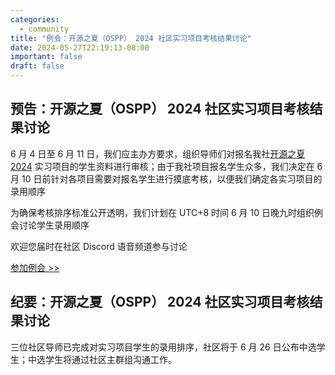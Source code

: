 ```yaml
---
categories:
  - community
title: "例会：开源之夏（OSPP） 2024 社区实习项目考核结果讨论"
date: 2024-05-27T22:19:13-08:00
important: false
draft: false
---
```


## 预告：开源之夏（OSPP） 2024 社区实习项目考核结果讨论


6 月 4 日至 6 月 11 日，我们应主办方要求，组织导师们对报名我社[开源之夏 2024](https://summer-ospp.ac.cn/) 实习项目的学生资料进行审核；由于我社项目报名学生众多，我们决定在 6 月 10 日前针对各项目需要对报名学生进行摸底考核，以便我们确定各实习项目的录用顺序

为确保考核排序标准公开透明，我们计划在 UTC+8 时间 6 月 10 日晚九时组织例会讨论学生录用顺序

欢迎您届时在社区 Discord 语音频道参与讨论

[参加例会 >> ](https://discord.gg/VYPHgt9)

## 纪要：开源之夏（OSPP） 2024 社区实习项目考核结果讨论
三位社区导师已完成对实习项目学生的录用排序，社区将于 6 月 26 日公布中选学生；中选学生将通过社区主群组沟通工作。